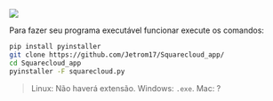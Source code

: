 ![](https://media.discordapp.net/attachments/929731203555266640/1255880021785051157/Captura_de_tela_de_2024-06-27_10-36-20.png?ex=667ebcea&is=667d6b6a&hm=fcefc16e822a78a00819bff9215d592db5d77ea1ce4c6bb73a5a9c662921876f&=&format=webp&quality=lossless&width=919&height=692)

Para fazer seu programa executável funcionar execute os comandos:

```bash
pip install pyinstaller
git clone https://github.com/Jetrom17/Squarecloud_app/
cd Squarecloud_app
pyinstaller -F squarecloud.py
```

> Linux: Não haverá extensão.
> Windows: `.exe`.
> Mac: ?
